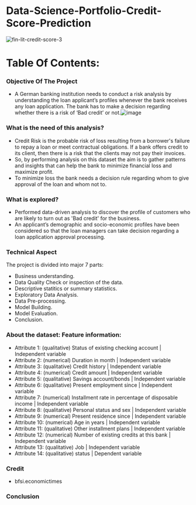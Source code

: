 # Data-Science-Portfolio-Credit-Score-Prediction

![fin-lit-credit-score-3](https://user-images.githubusercontent.com/62828231/116932929-84e00f80-ac80-11eb-9e2c-0705f1e0995e.jpeg)

# Table Of Contents:

### Objective Of The Project
- A German banking institution needs to conduct a risk analysis by understanding the loan applicant’s profiles whenever the bank receives any loan application. The bank has to make a decision regarding whether there is a risk of ‘Bad credit’ or not.![image](https://user-images.githubusercontent.com/62828231/116933120-bce75280-ac80-11eb-8fdb-5634752b4830.png)


### What is the need of this analysis?
- Credit Risk is the probable risk of loss resulting from a borrower's failure to repay a loan or meet contractual obligations. If a bank offers credit to its client, then there is a risk that the clients may not pay their invoices.
- So, by performing analysis on this dataset the aim is to gather patterns and insights that can help the bank to minimize financial loss and maximize profit.
- To minimize loss the bank needs a decision rule regarding whom to give approval of the loan and whom not to. 


### What is explored?
- Performed data-driven analysis to discover the profile of customers who are likely to turn out as 'Bad credit' for the business.
- An applicant’s demographic and socio-economic profiles have been considered so that the loan managers can take decision regarding a loan application approval processing.


### Technical Aspect
The project is divided into major 7 parts:
- Business understanding.
- Data Quality Check or inspection of the data.
- Descriptive statitics or summary statistics.
- Exploratory Data Analysis.
- Data Pre-processing.
- Model Building.
- Model Evaluation.
- Conclusion.

### About the dataset: Feature information:
- Attribute 1: (qualitative) Status of existing checking account	|  Independent variable
- Attribute 2: (numerical) Duration in month |  Independent variable 		
- Attribute 3: (qualitative) Credit history |  Independent variable
- Attribute 4: (numerical) Credit amount |  Independent variable 				
- Attribute 5: (qualitative) Savings account/bonds |  Independent variable
- Attribute 6: (qualitative) Present employment since |  Independent variable
- Attribute 7: (numerical) Installment rate in percentage of disposable income |  Independent variable
- Attribute 8: (qualitative) Personal status and sex |  Independent variable
- Attribute 9: (numerical) Present residence since |  Independent variable
- Attribute 10: (numerical) Age in years |  Independent variable
- Attribute 11: (qualitative) Other installment plans |  Independent variable
- Attribute 12: (numerical) Number of existing credits at this bank |  Independent variable
- Attribute 13: (qualitative) Job |  Independent variable 	
- Attribute 14: (qualitative) status |  Dependent variable

### Credit
- bfsi.economictimes

### Conclusion

